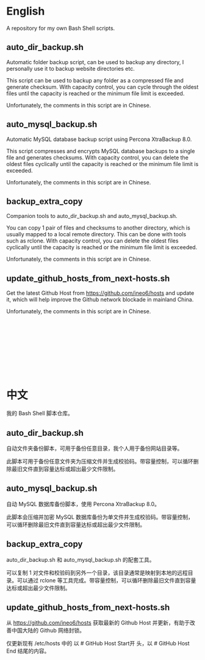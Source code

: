 # English

A repository for my own Bash Shell scripts.

## auto_dir_backup.sh

Automatic folder backup script, can be used to backup any directory, I personally use it to backup website directories etc.

This script can be used to backup any folder as a compressed file and generate checksum. With capacity control, you can cycle through the oldest files until the capacity is reached or the minimum file limit is exceeded.

Unfortunately, the comments in this script are in Chinese.

## auto_mysql_backup.sh

Automatic MySQL database backup script using Percona XtraBackup 8.0.

This script compresses and encrypts MySQL database backups to a single file and generates checksums. With capacity control, you can delete the oldest files cyclically until the capacity is reached or the minimum file limit is exceeded.

Unfortunately, the comments in this script are in Chinese.



## backup_extra_copy

Companion tools to auto_dir_backup.sh and auto_mysql_backup.sh.

You can copy 1 pair of files and checksums to another directory, which is usually mapped to a local remote directory. This can be done with tools such as rclone. With capacity control, you can delete the oldest files cyclically until the capacity is reached or the minimum file limit is exceeded.

Unfortunately, the comments in this script are in Chinese.


## update_github_hosts_from_next-hosts.sh

Get the latest Github Host from https://github.com/ineo6/hosts and update it, which will help improve the Github network blockade in mainland China.

Unfortunately, the comments in this script are in Chinese.

<br>
<br>
<br>
<br>
<br>
<br>
<br>
<br>

# 中文

我的 Bash Shell 脚本仓库。

## auto_dir_backup.sh

自动文件夹备份脚本，可用于备份任意目录，我个人用于备份网站目录等。

此脚本可用于备份任意文件夹为压缩文件并生成校验码。带容量控制，可以循环删除最旧文件直到容量达标或超出最少文件限制。


## auto_mysql_backup.sh

自动 MySQL 数据库备份脚本，使用 Percona XtraBackup 8.0。

此脚本会压缩并加密 MySQL 数据库备份为单文件并生成校验码。带容量控制，可以循环删除最旧文件直到容量达标或超出最少文件限制。


## backup_extra_copy

auto_dir_backup.sh 和 auto_mysql_backup.sh 的配套工具。

可以复制 1 对文件和校验码到另外一个目录，该目录通常是映射到本地的远程目录。可以通过 rclone 等工具完成。带容量控制，可以循环删除最旧文件直到容量达标或超出最少文件限制。

## update_github_hosts_from_next-hosts.sh

从 https://github.com/ineo6/hosts 获取最新的 Github Host 并更新，有助于改善中国大陆的 Github 网络封锁。

仅更新现有 /etc/hosts 中的 以 # GitHub Host Start开 头，以 # GitHub Host End 结尾的内容。
